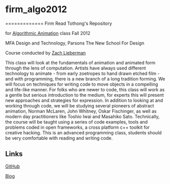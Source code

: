 # firm_algo2012
=============
Firm Read Tothong's Repository 

for [Algorithmic Animation](http://www.newschool.edu/Parsons/faculty.aspx?id=67509) class Fall 2012 

MFA Design and Technology, Parsons The New School For Design



Course conducted by [Zach Lieberman](http://www.newschool.edu/Parsons/faculty.aspx?id=48257)

This class will look at the fundamentals of animation and animated form through the lens of computation. Artists have always used different technology to animate - from early zoetropes to hand drawn etched film - and with programming, there is a new branch of a long tradition forming. We will focus on techniques for writing code to move objects in a compelling and life-like manner. For folks who are newer to code, this class will work as a gentle but serious introduction to the medium, for experts this will present new approaches and strategies for expression. In addition to looking at and working through code, we will be studying several pioneers of abstract animation, Norman McLaren, John Whitney, Oskar Fischinger, as well as modern day practitioners like Toshio Iwai and Masahiko Sato. Technically, the course will be taught using a series of code examples, tools and problems coded in open frameworks, a cross platform c++ toolkit for creative hacking. This is an advanced programming class, students should be very comfortable with reading and writing code. 



## Links

[GitHub](https://github.com/ofZach/algo2012)

[Blog](http://scriptogr.am/algo2012)